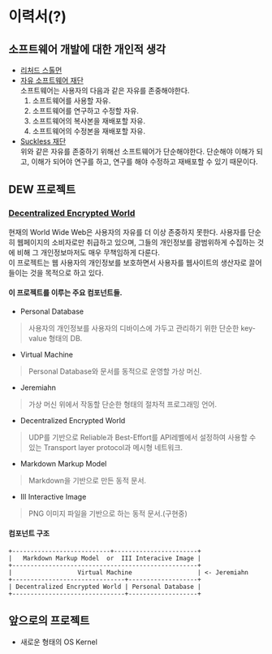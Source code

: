 # 이력서(?)

## 소프트웨어 개발에 대한 개인적 생각
- [리처드 스톨먼](https://stallman.org)  
- [자유 소프트웨어 재단](https://fsf.org)  
소프트웨어는 사용자의 다음과 같은 자유를 존중해야한다.  
    1. 소프트웨어를 사용할 자유.
    2. 소프트웨어를 연구하고 수정할 자유.
    3. 소프트웨어의 복사본을 재배포할 자유.
    4. 소프트웨어의 수정본을 재배포할 자유.  
- [Suckless 재단](https://suckless.org)  
위와 같은 자유를 존중하기 위해선 소프트웨어가 단순해야한다. 단순해야 이해가 되고, 이해가 되어야 연구를 하고, 연구를 해야 수정하고 재배포할 수 있기 때문이다.

## DEW 프로젝트
### [Decentralized Encrypted World](https://codeberg.org/jeremiahjoh/)
현재의 World Wide Web은 사용자의 자유를 더 이상 존중하지 못한다. 사용자를 단순히 웹페이지의 소비자로만 취급하고 있으며, 그들의 개인정보를 광범위하게 수집하는 것에 비해 그 개인정보마저도 매우 무책임하게 다룬다.  
이 프로젝트는 웹 사용자의 개인정보를 보호하면서 사용자를 웹사이트의 생산자로 끌어들이는 것을 목적으로 하고 있다.  
#### 이 프로젝트를 이루는 주요 컴포넌트들.  
- Personal Database  
> 사용자의 개인정보를 사용자의 디바이스에 가두고 관리하기 위한 단순한 key-value 형태의 DB.  
- Virtual Machine  
> Personal Database와 문서를 동적으로 운영할 가상 머신.  
- Jeremiahn  
> 가상 머신 위에서 작동할 단순한 형태의 절차적 프로그래밍 언어.  
- Decentralized Encrypted World  
> UDP를 기반으로 Reliable과 Best-Effort를 API레벨에서 설정하여 사용할 수 있는 Transport layer protocol과 메시형 네트워크.
- Markdown Markup Model  
> Markdown을 기반으로 만든 동적 문서.  
- III Interactive Image  
> PNG 이미지 파일을 기반으로 하는 동적 문서.(구현중)  
  
#### 컴포넌트 구조
```
+---------------------------+-----------------------+
|   Markdown Markup Model  or  III Interacive Image |
+---------------------------------------------------+
|                  Virtual Machine                  | <- Jeremiahn
+-------------------------------+-------------------+
| Decentralized Encrypted World | Personal Database |
+-------------------------------+-------------------+
```

## 앞으로의 프로젝트
- 새로운 형태의 OS Kernel

